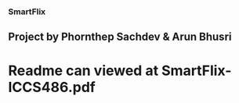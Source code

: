### SmartFlix
## Project by Phornthep Sachdev & Arun Bhusri
# Readme can viewed at SmartFlix-ICCS486.pdf
